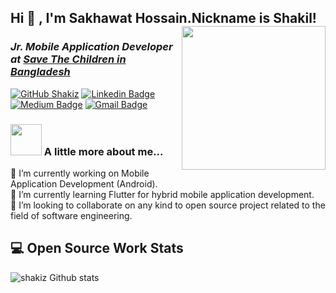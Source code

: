 <h2> Hi 👋 , I'm Sakhawat Hossain.Nickname is Shakil!
<img align='right' src="https://media.giphy.com/media/ieyl9zmCjO4b4t6qoY/giphy.gif" width="230">
<h3><p><em>Jr. Mobile Application Developer at <a href="https://www.stargroup-bd.com/">Save The Children in Bangladesh</em></p></h3>

[![GitHub Shakiz](https://img.shields.io/github/followers/shakiz?label=follow&style=social)](https://github.com/shakiz)
[![Linkedin Badge](https://img.shields.io/badge/sakhawat-hossain-blue?style=flat-square&logo=Linkedin&logoColor=white)](https://www.linkedin.com/in/sakhawat-hossain-762688127/) 
[![Medium Badge](https://img.shields.io/badge/-@shakil335-03a57a?style=flat-square&labelColor=000000&logo=Medium&link=https://medium.com/@shakil335)](https://medium.com/@shakil335)
[![Gmail Badge](https://img.shields.io/badge/sakhawat35-1335@diu.edu.bd-c14438?style=flat-square&logo=Gmail&logoColor=white&link=mailto:sakhawat35-1335@diu.edu.bd)](mailto:sakhawat35-1335@diu.edu.bd)

### <img src="https://media.giphy.com/media/VgCDAzcKvsR6OM0uWg/giphy.gif" width="50"> A little more about me...  

🔭 I’m currently working on Mobile Application Development (Android). <br />
🌱 I’m currently learning Flutter for hybrid mobile application development. <br />
👯 I’m looking to collaborate on any kind to open source project related to the field of software engineering. <br />


## 💻 Open Source Work Stats


![shakiz Github stats](https://github-readme-stats.vercel.app/api?username=shakiz&show_icons=true)



